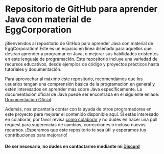 # Repositorio de GitHub para aprender Java con material de EggCorporation

¡Bienvenidos al repositorio de GitHub para aprender Java con material de EggCorporation! Este es un espacio en línea diseñado para aquellos que desean aprender a programar en Java, o mejorar sus habilidades existentes en este lenguaje de programación. Este repositorio incluye una variedad de recursos educativos, desde ejemplos de código y proyectos prácticos hasta tutoriales y documentación.

Para aprovechar al máximo este repositorio, recomendamos que los usuarios tengan una comprensión básica de la programación en general y estén interesados en aprender más sobre Java específicamente. La documentación oficial de Java puede ser encontrada en el siguiente enlace: [Documentacion Oficial](https://docs.oracle.com/en/java/javase/16/docs/api/index.html).

Además, nos encantaría contar con la ayuda de otros programadores en este proyecto para mejorar el contenido disponible aquí. Si estás interesado en colaborar, por favor revisa [como colaborar](/Guia%201/Como_colaborar.md) y no dudes en hacer una pull request para sugerencias de cambios, correcciones o incluso nuevos recursos. ¡Esperamos que este repositorio te sea útil y esperamos tus contribuciones para mejorarlo!

#### De ser necesario, no dudes en contactarme mediante mi [Discord](http://discord.com/users/Gaspipi#2014)
